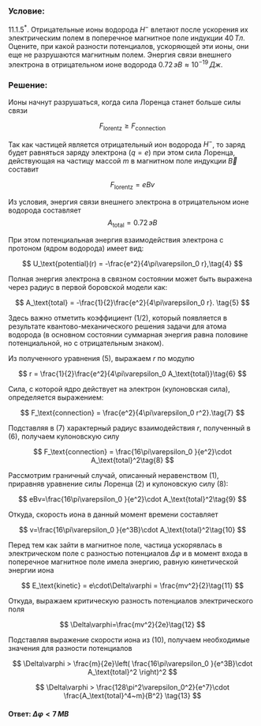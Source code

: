 ###  Условие:

$11.1.5^*.$ Отрицательные ионы водорода $H^−$ влетают после ускорения их электрическим полем в поперечное магнитное поле индукции $40 \,Тл$. Оцените, при какой разности потенциалов, ускоряющей эти ионы, они еще не разрушаются магнитным полем. Энергия связи внешнего электрона в отрицательном ионе водорода $0.72 \,эВ \approx 10^{−19} \,Дж$.

###  Решение:

Ионы начнут разрушаться, когда сила Лоренца станет больше силы связи

$$
F_\text{lorentz} \geq F_\text{connection} \tag{1}
$$

Так как частицей является отрицательный ион водорода $H^−$, то заряд будет равняться заряду электрона $(q=e)$ при этом сила Лоренца, действующая на частицу массой $m$ в магнитном поле индукции $\vec{B}$ составит

$$
F_\text{lorentz} = eBv\tag{2}
$$

Из условия, энергия связи внешнего электрона в отрицательном ионе водорода составляет
$$
A_\text{total}=0.72 \,эВ \tag{3}
$$

При этом потенциальная энергия взаимодействия электрона с протоном (ядром водорода) имеет вид:

$$
U_\text{potential}(r) = -\frac{e^2}{4\pi\varepsilon_0 r},\tag{4}
$$

Полная энергия электрона в связном состоянии может быть выражена через радиус в первой боровской модели как:

$$
A_\text{total} = -\frac{1}{2}\frac{e^2}{4\pi\varepsilon_0 r}. \tag{5}
$$

Здесь важно отметить коэффициент \(1/2\), который появляется в результате квантово-механического решения задачи для атома водорода (в основном состоянии суммарная энергия равна половине потенциальной, но с отрицательным знаком).

Из полученного уравнения $(5)$, выражаем $r$ по модулю

$$
r = \frac{1}{2}\frac{e^2}{4\pi\varepsilon_0 A_\text{total}}\tag{6}
$$

Сила, с которой ядро действует на электрон (кулоновская сила), определяется выражением:

$$
F_\text{connection} = \frac{e^2}{4\pi\varepsilon_0 r^2}.\tag{7}
$$

Подставляя в $(7)$ характерный радиус взаимодействия $r$, полученный в $(6)$, получаем кулоновскую силу

$$
F_\text{connection} = \frac{16\pi\varepsilon_0 }{e^2}\cdot A_\text{total}^2\tag{8}
$$

Рассмотрим граничный случай, описанный неравенством $(1)$, приравняв уравнение силы Лоренца $(2)$ и кулоновскую силу $(8)$:

$$
eBv=\frac{16\pi\varepsilon_0 }{e^2}\cdot A_\text{total}^2\tag{9}
$$

Откуда, скорость иона в данный момент времени составляет

$$
v=\frac{16\pi\varepsilon_0 }{e^3B}\cdot A_\text{total}^2\tag{10}
$$

Перед тем как зайти в магнитное поле, частица ускорявлась в электрическом поле с разностью потенциалов $\Delta\varphi$ и в момент входа в поперечное магнитное поле имела энергию, равную кинетической энергии иона

$$
E_\text{kinetic} = e\cdot\Delta\varphi = \frac{mv^2}{2}\tag{11}
$$

Откуда, выражаем критическую разность потенциалов электрического поля

$$
\Delta\varphi=\frac{mv^2}{2e}\tag{12}
$$

Подставляя выражение скорости иона из $(10)$, получаем необходимые значения для разности потенциалов

$$
\Delta\varphi > \frac{m}{2e}\left( \frac{16\pi\varepsilon_0 }{e^3B}\cdot A_\text{total}^2 \right)^2
$$

$$
\Delta\varphi > \frac{128\pi^2\varepsilon_0^2}{e^7}\cdot \frac{A_\text{total}^4~m}{B^2}
\tag{13}
$$

####  Ответ: $\Delta\varphi < 7 \,МВ$